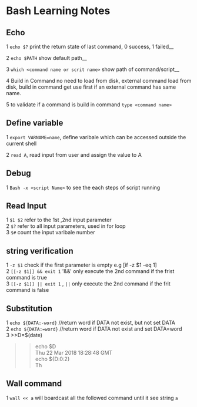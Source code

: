 # Bash Learning Notes
## Echo 
1 `echo $?` print the return state of last command, 0 success, 1 failed__  

2 `echo $PATH` show default path__

3  `which <command name or scrit name>` show path of command/script__

4  Build in Command no need to load from disk, external command load from disk, build in command get use first if an external command has same name.  

5  to validate if a command is build in command `type <command name>`  

## Define variable 

1 `export VARNAME=name`, define varibale which can be accessed outside the current shell

2 `read A`, read input from user and assign the value to A 

## Debug 

1 `Bash -x <script Name>` to see the each steps of script running  

## Read Input 
1 `$1 $2` refer to the 1st ,2nd input parameter  
2 `$?` refer to all input parameters, used in for loop  
3 `$#` count the input varibale number  
## string verification 
1 `-z $1` check if the first parameter is empty e.g [if -z $1 -eq 1]  
2 `[[-z $1]] && exit 1`  '&&' only execute the 2nd command if the frist command is true  
3 `[[-z $1]] || exit 1` , `||` only execute the 2nd command if the frit command is false 
## Substitution
1  `echo ${DATA:-word}`  //return word if DATA not exist, but not set DATA  
2   `echo ${DATA:=word}` //return word if DATA not exist and set DATA=word  
3 >>D=$(date)
  >>echo $D  
  >>Thu 22 Mar 2018 18:28:48 GMT  
  >>echo ${D:0:2}  
  >>Th 
 
## Wall command
1 `wall << a` will boardcast all the followed command until it see string `a`  

